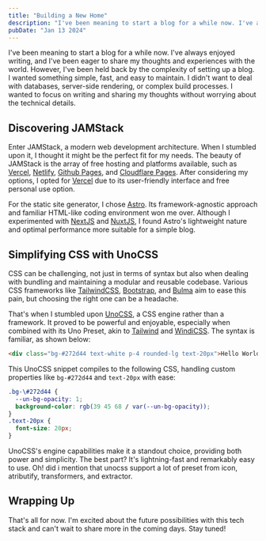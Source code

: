 ```yaml
---
title: "Building a New Home"
description: "I've been meaning to start a blog for a while now. I've always enjoyed writing, and I've been eager to share my thoughts and experiences with the world."
pubDate: "Jan 13 2024"
---
```


I've been meaning to start a blog for a while now. I've always enjoyed writing, and I've been eager to share my thoughts and experiences with the world. However, I've been held back by the complexity of setting up a blog. I wanted something simple, fast, and easy to maintain. I didn't want to deal with databases, server-side rendering, or complex build processes. I wanted to focus on writing and sharing my thoughts without worrying about the technical details.

## Discovering JAMStack

Enter JAMStack, a modern web development architecture. When I stumbled upon it, I thought it might be the perfect fit for my needs. The beauty of JAMStack is the array of free hosting and platforms available, such as [Vercel](https://vercel.com/), [Netlify](https://www.netlify.com/), [Github Pages](https://pages.github.com/), and [Cloudflare Pages](https://pages.cloudflare.com/). After considering my options, I opted for [Vercel](https://vercel.com/) due to its user-friendly interface and free personal use option.

For the static site generator, I chose [Astro](https://astro.build/). Its framework-agnostic approach and familiar HTML-like coding environment won me over. Although I experimented with [NextJS](https://nextjs.org/) and [NuxtJS](https://nuxtjs.org/), I found Astro's lightweight nature and optimal performance more suitable for a simple blog.

## Simplifying CSS with UnoCSS

CSS can be challenging, not just in terms of syntax but also when dealing with bundling and maintaining a modular and reusable codebase. Various CSS frameworks like [TailwindCSS](https://tailwindcss.com/), [Bootstrap](https://getbootstrap.com/), and [Bulma](https://bulma.io/) aim to ease this pain, but choosing the right one can be a headache.

That's when I stumbled upon [UnoCSS](https://unocss.dev/), a CSS engine rather than a framework. It proved to be powerful and enjoyable, especially when combined with its Uno Preset, akin to [Tailwind](https://tailwindcss.com/) and [WindiCSS](https://windicss.org/). The syntax is familiar, as shown below:

```html
<div class="bg-#272d44 text-white p-4 rounded-lg text-20px">Hello World</div>
```

This UnoCSS snippet compiles to the following CSS, handling custom properties like `bg-#272d44` and `text-20px` with ease:

```css
.bg-\#272d44 {
  --un-bg-opacity: 1;
  background-color: rgb(39 45 68 / var(--un-bg-opacity));
}
.text-20px {
  font-size: 20px;
}
```

UnoCSS's engine capabilities make it a standout choice, providing both power and simplicity. The best part? It's lightning-fast and remarkably easy to use. Oh! did i mention that unocss support a lot of preset from icon, atributify, transformers, and extractor.

## Wrapping Up

That's all for now. I'm excited about the future possibilities with this tech stack and can't wait to share more in the coming days. Stay tuned!